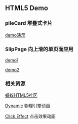 ## HTML5 Demo

### pileCard 堆叠式卡片

[demo演示](https://edagrdeng.github.io/demo/pileCard/index.htm)


### SlipPage 向上滑的单页面应用

[demo1](https://edagrdeng.github.io/demo/h5/slippage/index.htm)

[demo2](https://edagrdeng.github.io/demo/h5/slipTop/index.htm)



### 相关资源

[蚂蚁HTML5社区](http://www.zzfriend.com/)

[Dynamic](https://github.com/michaelvillar/dynamics.js) 物理引擎动画

[Click Effect](https://tympanus.net/Development/ClickEffects/) 点击效果动画


